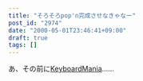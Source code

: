 ```yaml
---
title: "そろそろpop'n完成させなきゃなー"
post_id: "2974"
date: "2000-05-01T23:46:41+09:00"
draft: true
tags: []
---
```



あ、その前に[KeyboardMania](https://danmaq.com/km-iik)……
